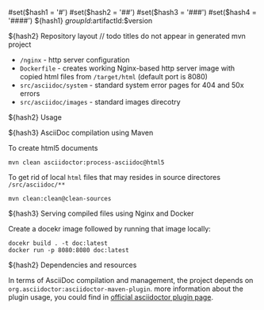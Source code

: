 #set($hash1 = '#')
#set($hash2 = '##')
#set($hash3 = '###')
#set($hash4 = '####')
${hash1} $groupId:$artifactId:$version

[//]: # (Project description starts here)

${hash2} Repository layout
// todo titles do not appear in generated mvn project

* `/nginx` - http server configuration
* `Dockerfile` - creates working Nginx-based http server image with copied html files from `/target/html` (default port is 8080)
* `src/asciidoc/system` - standard system error pages for 404 and 50x errors 
* `src/asciidoc/images` - standard images direcotry

${hash2} Usage

${hash3} AsciiDoc compilation using Maven

To create html5 documents
```shell
mvn clean asciidoctor:process-asciidoc@html5
```

To get rid of local `html` files that may resides in source directores `/src/asciidoc/**`
```shell
mvn clean:clean@clean-sources
```

${hash3} Serving compiled files using Nginx and Docker

Create a docekr image followed by running that image locally:
```shell
docekr build . -t doc:latest
docker run -p 8080:8080 doc:latest
```

${hash2} Dependencies and resources

In terms of AsciiDoc compilation and management, the project depends on `org.asciidoctor:asciidoctor-maven-plugin`. more information about the plugin usage, you could find in [official asciidoctor plugin page](https://docs.asciidoctor.org/maven-tools/latest/plugin/introduction/).


